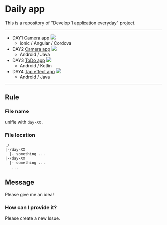 # Daily app
This is a repository of "Develop 1 application everyday" project.

---

- DAY1 [Camera app](https://github.com/yoshi1125hisa/ionic-camera) ![](https://img.shields.io/github/stars/yoshi1125hisa/ionic-camera.svg?style=flat-square)
  - ionic / Angular / Cordova
- DAY2 [Camera app](https://github.com/yoshi1125hisa/android-camera-app) ![](https://img.shields.io/github/stars/yoshi1125hisa/android-camera-app.svg?style=flat-square)
  - Android / Java
- DAY3 [ToDo app](https://github.com/yoshi1125hisa/todo-android) ![](https://img.shields.io/github/stars/yoshi1125hisa/todo-android.svg?style=flat-square)
  - Android / Kotlin
- DAY4 [Tap effect app](https://github.com/yoshi1125hisa/tap-effect-android) ![](https://img.shields.io/github/stars/yoshi1125hisa/tap-effect-android.svg?style=flat-square)
  - Android / Java

---

## Rule

### File name
unifie with `day-XX` .

### File location

```
./
|-/day-XX
  |- something ...
|-/day-XX
  |- something ...
   ...
```

## Message
Please give me an idea!

### How can I provide it?
Please create a new Issue.

